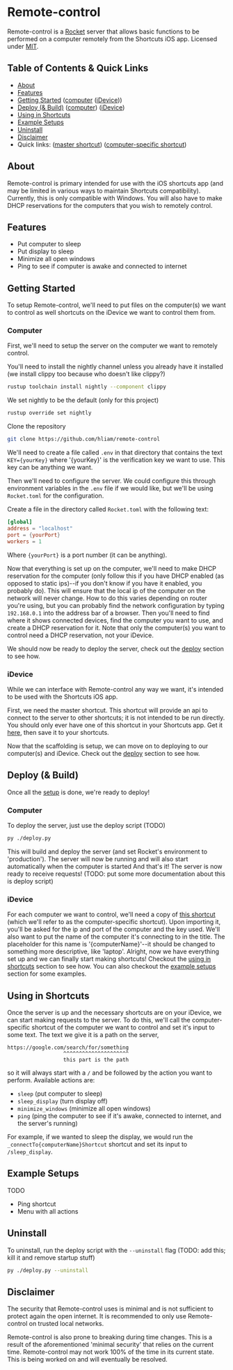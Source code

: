 # Remote-control

Remote-control is a [Rocket](https://rocket.rs) server that allows basic functions to be performed
on a computer remotely from the Shortcuts iOS app. Licensed under [MIT](./LICENSE).

## Table of Contents & Quick Links <a name = "table-of-contents"></a>
- [About](#about)
- [Features](#features)
- [Getting Started](#getting-started) ([computer](#getting-started-computer) ([iDevice](#getting-started-idevice)))
- [Deploy (& Build)](#deploy) ([computer](#deploy-computer)) ([iDevice](#deploy-idevice))
- [Using in Shortcuts](#using-in-shortcuts)
- [Example Setups](#example-setups)
- [Uninstall](#uninstall)
- [Disclaimer](#disclaimer)
- Quick links: ([master shortcut](https://www.icloud.com/shortcuts/761eb83ac4e84b479f4e016ea4e702aa))
               ([computer-specific shortcut](https://www.icloud.com/shortcuts/6140e36672464b69a6c5fbea1621b785))

## About <a name = "about"></a>
Remote-control is primary intended for use with the iOS shortcuts app (and may be
limited in various ways to maintain Shortcuts compatibility). Currently, this is only compatible
with Windows. You will also have to make DHCP reservations for the computers that you wish to
remotely control.

## Features <a name = "features"></a>
- Put computer to sleep
- Put display to sleep
- Minimize all open windows
- Ping to see if computer is awake and connected to internet

## Getting Started <a name = "getting"></a>
To setup Remote-control, we'll need to put files on the computer(s) we want to control as well
shortcuts on the iDevice we want to control them from.

### Computer <a name = "getting-started-computer"></a>
First, we'll need to setup the server on the computer we want to remotely control.

You'll need to install the nightly channel unless you already have it installed (we install
clippy too because who doesn't like clippy?)
```bash
rustup toolchain install nightly --component clippy
```

We set nightly to be the default (only for this project)
```bash
rustup override set nightly
```

Clone the repository
```bash
git clone https://github.com/hliam/remote-control
```

We'll need to create a file called `.env` in that directory that contains the text `KEY={yourKey}`
where '{yourKey}' is the verification key we want to use. This key can be anything we want.

Then we'll need to configure the server. We could configure this through environment variables in
the `.env` file if we would like, but we'll be using `Rocket.toml` for the configuration.

Create a file in the directory called `Rocket.toml` with the following text:
```toml
[global]
address = "localhost"
port = {yourPort}
workers = 1
```
Where `{yourPort}` is a port number (it can be anything).

Now that everything is set up on the computer, we'll need to make DHCP reservation for the
computer (only follow this if you have DHCP enabled (as opposed to static ips)--if you don't know
if you have it enabled, you probably do). This will ensure that the local ip of the computer on
the network will never change. How to do this varies depending on router you're using, but you can
probably find the network configuration by typing `192.168.0.1` into the address bar of a browser.
Then you'll need to find where it shows connected devices, find the computer you want to use, and
create a DHCP reservation for it. Note that only the computer(s) you want to control need a DHCP
reservation, not your iDevice.

We should now be ready to deploy the server, check out the [deploy](#deploy) section to see how.

### iDevice <a name = "getting-started-idevice"></a>
While we can interface with Remote-control any way we want, it's intended to be used with the
Shortcuts iOS app.

First, we need the master shortcut. This shortcut will provide an api to connect to the server to
other shortcuts; it is not intended to be run directly. You should only ever have one of this
shortcut in your Shortcuts app. Get it
[here](https://www.icloud.com/shortcuts/761eb83ac4e84b479f4e016ea4e702aa), then save it to your
shortcuts.

Now that the scaffolding is setup, we can move on to deploying to our computer(s) and iDevice.
Check out the [deploy](#deploy) section to see how.

## Deploy (& Build) <a name = "deploy"></a>
Once all the [setup](#getting-started) is done, we're ready to deploy!

### Computer <a name = "deploy-computer"></a>
To deploy the server, just use the deploy script
(TODO)
```bash
py ./deploy.py
```

This will build and deploy the server (and set Rocket's environment to 'production'). The server
will now be running and will also start automatically when the computer is started And that's it!
The server is now ready to receive requests! (TODO: put some more documentation about this is deploy script)

### iDevice <a name = "deploy-idevice"></a>
For each computer we want to control, we'll need a copy of
[this shortcut](https://www.icloud.com/shortcuts/6140e36672464b69a6c5fbea1621b785) (which we'll
refer to as the computer-specific shortcut). Upon importing it, you'll be asked for the ip and port
of the computer and the key used. We'll also want to put the name of the computer it's connecting
to in the title. The placeholder for this name is '{computerName}'--it should be changed to
something more descriptive, like 'laptop'. Alright, now we have everything set up and we can finally
start making shortcuts! Checkout the [using in shortcuts](#using-in-shortcuts) section to see how.
You can also checkout the [example setups](#example-setups) section for some examples.

## Using in Shortcuts <a name = "using-in-shortcuts"></a>
Once the server is up and the necessary shortcuts are on your iDevice, we can start making requests
to the server. To do this, we'll call the computer-specific shortcut of the computer we want to
control and set it's input to some text. The text we give it is a path on the server,
```
https://google.com/search/for/something
                  ^^^^^^^^^^^^^^^^^^^^^
                  this part is the path
```
so it will always start with a `/` and be followed by the action you want to perform. Available
actions are:
- `sleep` (put computer to sleep)
- `sleep_display` (turn display off)
- `minimize_windows` (minimize all open windows)
- `ping` (ping the computer to see if it's awake, connected to internet, and the server's running)

For example, if we wanted to sleep the display, we would run the `_connectTo{computerName}Shortcut`
shortcut and set its input to `/sleep_display`.

## Example Setups <a name = "example-setups"></a>
TODO
- Ping shortcut
- Menu with all actions

## Uninstall
To uninstall, run the deploy script with the `--uninstall` flag (TODO: add this; kill it and remove startup stuff)
```bash
py ./deploy.py --uninstall
```

## Disclaimer <a name = "disclaimer"></a>
The security that Remote-control uses is minimal and is not sufficient to protect again the open
internet. It is recommended to only use Remote-control on trusted local networks.

Remote-control is also prone to breaking during time changes. This is a result of the
aforementioned 'minimal security' that  relies on the current time. Remote-control may not work
100% of the time in its current state. This is being worked on and will eventually be resolved.
